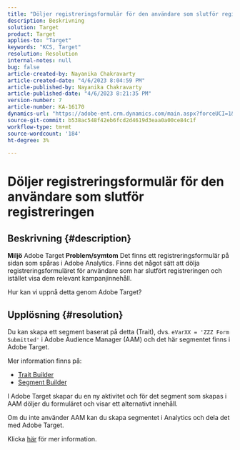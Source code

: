 ```yaml
---
title: "Döljer registreringsformulär för den användare som slutför registreringen"
description: Beskrivning
solution: Target
product: Target
applies-to: "Target"
keywords: "KCS, Target"
resolution: Resolution
internal-notes: null
bug: false
article-created-by: Nayanika Chakravarty
article-created-date: "4/6/2023 8:04:59 PM"
article-published-by: Nayanika Chakravarty
article-published-date: "4/6/2023 8:21:35 PM"
version-number: 7
article-number: KA-16170
dynamics-url: "https://adobe-ent.crm.dynamics.com/main.aspx?forceUCI=1&pagetype=entityrecord&etn=knowledgearticle&id=cc24724c-b6d4-ed11-a7c7-6045bd006b3d"
source-git-commit: b538ac548f42eb6fcd2d4619d3eaa0a00ce84c1f
workflow-type: tm+mt
source-wordcount: '184'
ht-degree: 3%

---
```


# Döljer registreringsformulär för den användare som slutför registreringen

## Beskrivning {#description}

<b>Miljö</b>
Adobe Target
<b>Problem/symtom</b>
Det finns ett registreringsformulär på sidan som spåras i Adobe Analytics. Finns det något sätt att dölja registreringsformuläret för användare som har slutfört registreringen och istället visa dem relevant kampanjinnehåll.

Hur kan vi uppnå detta genom Adobe Target?


## Upplösning {#resolution}


Du kan skapa ett segment baserat på detta (Trait), dvs. `eVarXX = 'ZZZ Form Submitted'` i Adobe Audience Manager (AAM) och det här segmentet finns i Adobe Target.

Mer information finns på:

- [Trait Builder ](https://experienceleague.adobe.com/docs/audience-manager/user-guide/features/traits/trait-builder/about-trait-builder.html?lang=en)
- [Segment Builder](https://experienceleague.adobe.com/docs/audience-manager/user-guide/features/segments/segment-builder.html?lang=en)


I Adobe Target skapar du en ny aktivitet och för det segment som skapas i AAM döljer du formuläret och visar ett alternativt innehåll.

Om du inte använder AAM kan du skapa segmentet i Analytics och dela det med Adobe Target.

Klicka [här](https://experienceleague.adobe.com/docs/analytics/components/segmentation/segmentation-workflow/seg-publish.html?lang=en) för mer information.
